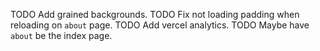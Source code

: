 TODO Add grained backgrounds.
TODO Fix not loading padding when reloading on `about` page.
TODO Add vercel analytics.
TODO Maybe have `about` be the index page.
